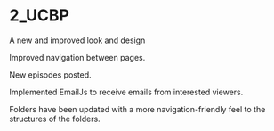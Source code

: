 # 2_UCBP
A new and improved look and design

Improved navigation between pages.

New episodes posted.

Implemented EmailJs to receive emails from interested viewers.

Folders have been updated with a more navigation-friendly feel to the structures of the folders.
